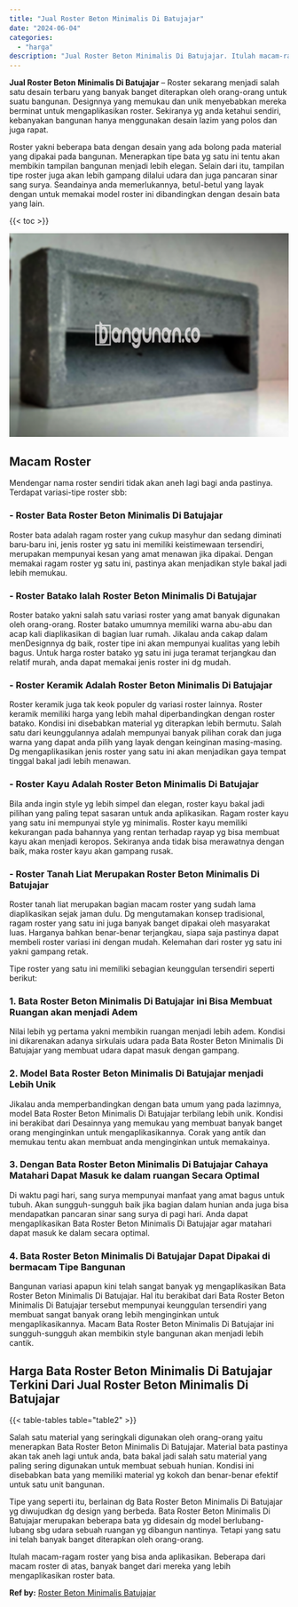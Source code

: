 ```yaml
---
title: "Jual Roster Beton Minimalis Di Batujajar"
date: "2024-06-04"
categories: 
  - "harga"
description: "Jual Roster Beton Minimalis Di Batujajar. Itulah macam-ragam roster yang bisa anda aplikasikan. Beberapa dari macam roster di atas, banyak banget dari mereka..."
---
```


**Jual Roster Beton Minimalis Di Batujajar** – Roster sekarang menjadi salah satu desain terbaru yang banyak banget diterapkan oleh orang-orang untuk suatu bangunan. Designnya yang memukau dan unik menyebabkan mereka berminat untuk mengaplikasikan roster. Sekiranya yg anda ketahui sendiri, kebanyakan bangunan hanya menggunakan desain lazim yang polos dan juga rapat.

Roster yakni beberapa bata dengan desain yang ada bolong pada material yang dipakai pada bangunan. Menerapkan tipe bata yg satu ini tentu akan membikin tampilan bangunan menjadi lebih elegan. Selain dari itu, tampilan tipe roster juga akan lebih gampang dilalui udara dan juga pancaran sinar sang surya. Seandainya anda memerlukannya, betul-betul yang layak dengan untuk memakai model roster ini dibandingkan dengan desain bata yang lain.

{{< toc >}}

![Jual Roster Beton Minimalis Di Batujajar](/images/bata-roster-minimalis-17.png)

## Macam Roster

Mendengar nama roster sendiri tidak akan aneh lagi bagi anda pastinya. Terdapat variasi-tipe roster sbb:

### \- Roster Bata Roster Beton Minimalis Di Batujajar

Roster bata adalah ragam roster yang cukup masyhur dan sedang diminati baru-baru ini, jenis roster yg satu ini memiliki keistimewaan tersendiri, merupakan mempunyai kesan yang amat menawan jika dipakai. Dengan memakai ragam roster yg satu ini, pastinya akan menjadikan style bakal jadi lebih memukau.

### \- Roster Batako Ialah Roster Beton Minimalis Di Batujajar

Roster batako yakni salah satu variasi roster yang amat banyak digunakan oleh orang-orang. Roster batako umumnya memiliki warna abu-abu dan acap kali diaplikasikan di bagian luar rumah. Jikalau anda cakap dalam menDesignnya dg baik, roster tipe ini akan mempunyai kualitas yang lebih bagus. Untuk harga roster batako yg satu ini juga teramat terjangkau dan relatif murah, anda dapat memakai jenis roster ini dg mudah.

### \- Roster Keramik Adalah Roster Beton Minimalis Di Batujajar

Roster keramik juga tak keok populer dg variasi roster lainnya. Roster keramik memiliki harga yang lebih mahal diperbandingkan dengan roster batako. Kondisi ini disebabkan material yg diterapkan lebih bermutu. Salah satu dari keunggulannya adalah mempunyai banyak pilihan corak dan juga warna yang dapat anda pilih yang layak dengan keinginan masing-masing. Dg mengaplikasikan jenis roster yang satu ini akan menjadikan gaya tempat tinggal bakal jadi lebih menawan.

### \- Roster Kayu Adalah Roster Beton Minimalis Di Batujajar

Bila anda ingin style yg lebih simpel dan elegan, roster kayu bakal jadi pilihan yang paling tepat sasaran untuk anda aplikasikan. Ragam roster kayu yang satu ini mempunyai style yg minimalis. Roster kayu memiliki kekurangan pada bahannya yang rentan terhadap rayap yg bisa membuat kayu akan menjadi keropos. Sekiranya anda tidak bisa merawatnya dengan baik, maka roster kayu akan gampang rusak.

### \- Roster Tanah Liat Merupakan Roster Beton Minimalis Di Batujajar

Roster tanah liat merupakan bagian macam roster yang sudah lama diaplikasikan sejak jaman dulu. Dg mengutamakan konsep tradisional, ragam roster yang satu ini juga banyak banget dipakai oleh masyarakat luas. Harganya bahkan benar-benar terjangkau, siapa saja pastinya dapat membeli roster variasi ini dengan mudah. Kelemahan dari roster yg satu ini yakni gampang retak.

Tipe roster yang satu ini memiliki sebagian keunggulan tersendiri seperti berikut:

### 1\. Bata Roster Beton Minimalis Di Batujajar ini Bisa Membuat Ruangan akan menjadi Adem

Nilai lebih yg pertama yakni membikin ruangan menjadi lebih adem. Kondisi ini dikarenakan adanya sirkulais udara pada Bata Roster Beton Minimalis Di Batujajar yang membuat udara dapat masuk dengan gampang.

### 2\. Model Bata Roster Beton Minimalis Di Batujajar menjadi Lebih Unik

Jikalau anda memperbandingkan dengan bata umum yang pada lazimnya, model Bata Roster Beton Minimalis Di Batujajar terbilang lebih unik. Kondisi ini berakibat dari Desainnya yang memukau yang membuat banyak banget orang menginginkan untuk mengaplikasikannya. Corak yang antik dan memukau tentu akan membuat anda menginginkan untuk memakainya.

### 3\. Dengan Bata Roster Beton Minimalis Di Batujajar Cahaya Matahari Dapat Masuk ke dalam ruangan Secara Optimal

Di waktu pagi hari, sang surya mempunyai manfaat yang amat bagus untuk tubuh. Akan sungguh-sungguh baik jika bagian dalam hunian anda juga bisa mendapatkan pancaran sinar sang surya di pagi hari. Anda dapat mengaplikasikan Bata Roster Beton Minimalis Di Batujajar agar matahari dapat masuk ke dalam secara optimal.

### 4\. Bata Roster Beton Minimalis Di Batujajar Dapat Dipakai di bermacam Tipe Bangunan

Bangunan variasi apapun kini telah sangat banyak yg mengaplikasikan Bata Roster Beton Minimalis Di Batujajar. Hal itu berakibat dari Bata Roster Beton Minimalis Di Batujajar tersebut mempunyai keunggulan tersendiri yang membuat sangat banyak orang lebih menginginkan untuk mengaplikasikannya. Macam Bata Roster Beton Minimalis Di Batujajar ini sungguh-sungguh akan membikin style bangunan akan menjadi lebih cantik.

## Harga Bata Roster Beton Minimalis Di Batujajar Terkini Dari Jual Roster Beton Minimalis Di Batujajar

{{< table-tables table="table2" >}}

Salah satu material yang seringkali digunakan oleh orang-orang yaitu menerapkan Bata Roster Beton Minimalis Di Batujajar. Material bata pastinya akan tak aneh lagi untuk anda, bata bakal jadi salah satu material yang paling sering digunakan untuk membuat sebuah hunian. Kondisi ini disebabkan bata yang memiliki material yg kokoh dan benar-benar efektif untuk satu unit bangunan.

Tipe yang seperti itu, berlainan dg Bata Roster Beton Minimalis Di Batujajar yg diwujudkan dg design yang berbeda. Bata Roster Beton Minimalis Di Batujajar merupakan beberapa bata yg didesain dg model berlubang-lubang sbg udara sebuah ruangan yg dibangun nantinya. Tetapi yang satu ini telah banyak banget diterapkan oleh orang-orang.

Itulah macam-ragam roster yang bisa anda aplikasikan. Beberapa dari macam roster di atas, banyak banget dari mereka yang lebih mengaplikasikan roster bata.

**Ref by:** [Roster Beton Minimalis Batujajar](https://id.wikipedia.org/wiki/Roster)
